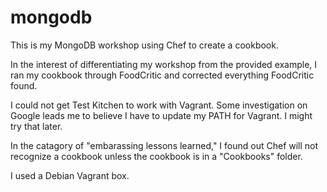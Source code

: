 # mongodb

This is my MongoDB workshop using Chef to create a cookbook. 

In the interest of differentiating my workshop from the provided example, I ran my cookbook through FoodCritic and corrected everything FoodCritic found. 

I could not get Test Kitchen to work with Vagrant. Some investigation on Google leads me to believe I have to update my PATH for Vagrant. I might try that later. 

In the catagory of "embarassing lessons learned," I found out Chef will not recognize a cookbook unless the cookbook is in a "Cookbooks" folder. 

I used a Debian Vagrant box. 

